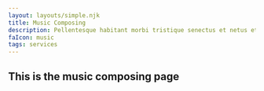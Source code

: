 ```yaml
---
layout: layouts/simple.njk
title: Music Composing
description: Pellentesque habitant morbi tristique senectus et netus etmalesuada fames.
faIcon: music
tags: services
---
```


## This is the music composing page